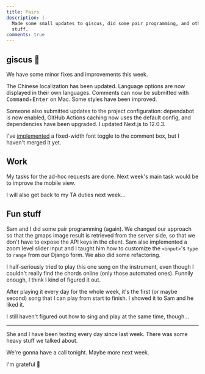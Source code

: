 ```yaml
---
title: Pairs
description: |-
  Made some small updates to giscus, did some pair programming, and other good
  stuff.
comments: true
---
```


## giscus 💎

We have some minor fixes and improvements this week.

The Chinese localization has been updated. Language options are now displayed in
their own languages. Comments can now be submitted with
<kbd>Command</kbd>+<kbd>Enter</kbd> on Mac. Some styles have been improved.

Someone also submitted updates to the project configuration: dependabot is now
enabled, GitHub Actions caching now uses the default config, and dependencies
have been upgraded. I updated Next.js to 12.0.3.

I've [implemented][fixed-width-pr] a fixed-width font toggle to the comment box,
but I haven't merged it yet.

## Work

My tasks for the ad-hoc requests are done. Next week's main task would be to
improve the mobile view.

I will also get back to my TA duties next week...

## Fun stuff

Sam and I did some pair programming (again). We changed our approach so that
the gmaps image result is retrieved from the server side, so that we don't have
to expose the API keys in the client. Sam also implemented a zoom level slider
input and I taught him how to customize the `<input>`'s `type` to `range` from
our Django form. We also did some refactoring.

I half-seriously tried to play this one song on the instrument, even though I
couldn't really find the chords online (only those automated ones). Funnily
enough, I think I kind of figured it out.

After playing it every day for the whole week, it's the first (or maybe second)
song that I can play from start to finish. I showed it to Sam and he liked it.

I still haven't figured out how to sing and play at the same time, though...

---

She and I have been texting every day since last week. There was some heavy
stuff we talked about.

We're gonna have a call tonight. Maybe more next week.

I'm grateful 🥰

[fixed-width-pr]: https://github.com/giscus/giscus/pull/213
